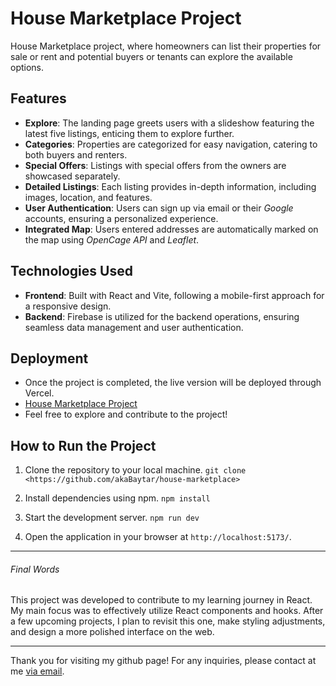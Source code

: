 # House Marketplace Project
House Marketplace project, where homeowners can list their properties for sale or rent and potential buyers or tenants can explore the available options. 

## Features
- **Explore**: The landing page greets users with a slideshow featuring the latest five listings, enticing them to explore further.
- **Categories**: Properties are categorized for easy navigation, catering to both buyers and renters.
- **Special Offers**: Listings with special offers from the owners are showcased separately.
- **Detailed Listings**: Each listing provides in-depth information, including images, location, and features.
- **User Authentication**: Users can sign up via email or their _Google_ accounts, ensuring a personalized experience.
- **Integrated Map**: Users entered addresses are automatically marked on the map using _OpenCage API_ and _Leaflet_.

## Technologies Used
- **Frontend**: Built with React and Vite, following a mobile-first approach for a responsive design.
- **Backend**: Firebase is utilized for the backend operations, ensuring seamless data management and user authentication.

## Deployment
- Once the project is completed, the live version will be deployed through Vercel.
- [House Marketplace Project](https://burakbilgili-house-marketplace.vercel.app/)
- Feel free to explore and contribute to the project!

## How to Run the Project
1) Clone the repository to your local machine. 
`git clone <https://github.com/akaBaytar/house-marketplace>`

2) Install dependencies using npm. 
`npm install`

3) Start the development server. 
`npm run dev`

4) Open the application in your browser at 
`http://localhost:5173/`.

---
###### Final Words 
This project was developed to contribute to my learning journey in React. My main focus was to effectively utilize React components and hooks. After a few upcoming projects, I plan to revisit this one, make styling adjustments, and design a more polished interface on the web.

---
Thank you for visiting my github page! For any inquiries, please contact at me [via email](mailto:burak.bilgili@icloud.com).
